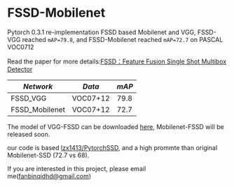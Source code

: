 FSSD-Mobilenet
==============
Pytorch 0.3.1 re-implementation FSSD based Mobilenet and VGG, FSSD-VGG reached `mAP=79.8`, and FSSD-Mobilenet reached `mAP=72.7` on PASCAL VOC0712</br>

Read the paper for more details:[FSSD：Feature Fusion Single Shot Multibox Detector](https://arxiv.org/abs/1512.02325)

*Network* | *Data* | *mAP*
----|------|----
FSSD_VGG | VOC07+12  | 79.8
FSSD_Mobilenet | VOC07+12  | 72.7
<p></p>

The model of VGG-FSSD can be downloaded [here](https://github.com/dlyldxwl/fssd.pytorch), Mobilenet-FSSD will be released soon.

our code is based [lzx1413/PytorchSSD](https://github.com/lzx1413/PytorchSSD), and a high prommte than original Mobilenet-SSD (72.7 vs 68).

If you are interested in this project, please email me(fanbinqidhd@gmail.com)

